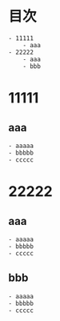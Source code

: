 # 目次
```
- 11111
    - aaa
- 22222
    - aaa
    - bbb
```

# 11111

## aaa
```
- aaaaa
- bbbbb
- ccccc
```

# 22222

## aaa
```
- aaaaa
- bbbbb
- ccccc
```

## bbb
```
- aaaaa
- bbbbb
- ccccc
```
